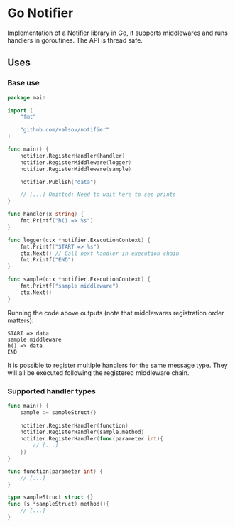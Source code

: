 # Go Notifier
Implementation of a Notifier library in Go, it supports middlewares and runs handlers in goroutines. The API is thread safe.

## Uses

### Base use
```go
package main

import (
    "fmt"

    "github.com/valsov/notifier"
)

func main() {
    notifier.RegisterHandler(handler)
    notifier.RegisterMiddleware(logger)
    notifier.RegisterMiddleware(sample)

    notifier.Publish("data")

    // [...] Omitted: Need to wait here to see prints
}

func handler(x string) {
    fmt.Printf("h() => %s")
}

func logger(ctx *notifier.ExecutionContext) {
    fmt.Printf("START => %s")
    ctx.Next() // Call next handler in execution chain
    fmt.Printf("END")
}

func sample(ctx *notifier.ExecutionContext) {
    fmt.Printf("sample middleware")
    ctx.Next()
}
```

Running the code above outputs (note that middlewares registration order matters):

```
START => data
sample middleware
h() => data
END
```

It is possible to register multiple handlers for the same message type. They will all be executed following the registered middleware chain.

### Supported handler types
```go
func main() {
    sample := sampleStruct{}
    
    notifier.RegisterHandler(function)
    notifier.RegisterHandler(sample.method)
    notifier.RegisterHandler(func(parameter int){
        // [...]
    })
}

func function(parameter int) {
    // [...]
}

type sampleStruct struct {}
func (s *sampleStruct) method(){
    // [...]
}
```

